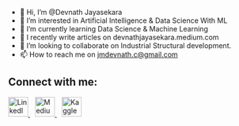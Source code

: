 - 👋 Hi, I’m @Devnath Jayasekara
- 👀 I’m interested in Artificial Intelligence & Data Science With ML
- 🌱 I’m currently learning Data Science & Machine Learning
- 📝 I recently write articles on devnathjayasekara.medium.com
- 💞️ I’m looking to collaborate on Industrial Structural development.
- 📫 How to reach me on jmdevnath.c@gmail.com


 ## Connect with me: 
  <p align="left">
  <a href="https://www.linkedin.com/in/devnath-jayasekara-233996320/" target="_blank" style="margin-right: 10px;">
    <img src="https://cdn.jsdelivr.net/gh/devicons/devicon/icons/linkedin/linkedin-original.svg" alt="LinkedIn" width="40" height="40">
  </a> 
  
  <a href="https://medium.com/@devnathjayasekara" target="_blank" style="margin-right: 10px;">
    <img src="https://upload.wikimedia.org/wikipedia/commons/e/ec/Medium_logo_Monogram.svg" alt="Medium" width="40" height="40">
  </a>

  <a href="https://www.kaggle.com/jmdevnath" target="_blank" style="margin-right: 10px;">
    <img src="https://upload.wikimedia.org/wikipedia/commons/7/7c/Kaggle_logo.png" alt="Kaggle" width="40" height="40">
  </a>
</p>


<!---
Devnath03/Devnath03 is a ✨ special ✨ repository because its `README.md` (this file) appears on your GitHub profile.
You can click the Preview link to take a look at your changes.
--->
